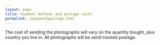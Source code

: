 ```yaml
---
layout: page
title: Payment methods and postage costs
permalink: /payment&postage.html
---
```


<p>
  The cost of sending the photographs will vary on the quantity bought, plus country you live in. All photographs will be send tracked postage. 
</p>


